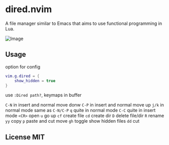 # dired.nvim

A file manager similar to Emacs that aims to use functional programming in Lua.

![Image](https://github.com/user-attachments/assets/f74cc4da-017e-4cb8-85f0-6cc7b7cbbb0a)

## Usage

option for config
```lua
vim.g.dired = {
    show_hidden = true
}
```

use `:Dired path?`, keymaps in buffer

`C-N` in insert and normal move donw
`C-P` in insert and normal move up
`j/k` in normal mode same as `C-N/C-P`
`q`   quite in normal mode
`C-C` quite in insert mode
`<CR>` open `u` go up  `cf` create file
`cd` create dir `D` delete file/dir `R` rename
`yy` copy `p` paste and cut move `gh` toggle show hidden files
`dd` cut


## License MIT
